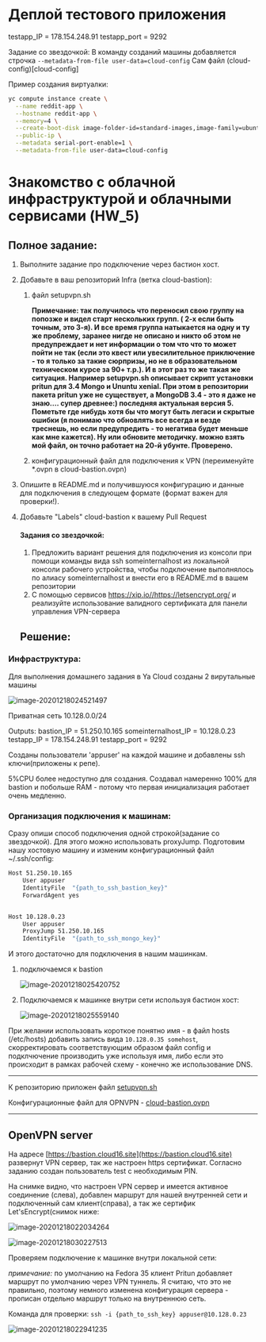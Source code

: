 # Деплой тестового приложения


testapp_IP = 178.154.248.91
testapp_port = 9292

Задание со звездочкой:
В команду созданий машины добавляется строчка `--metadata-from-file user-data=cloud-config`
Сам файл (cloud-config)[cloud-config]

Пример  создания  виртуалки:

```bash
yc compute instance create \
  --name reddit-app \
  --hostname reddit-app \
  --memory=4 \
  --create-boot-disk image-folder-id=standard-images,image-family=ubuntu-1604-lts,size=10GB \
  --public-ip \
  --metadata serial-port-enable=1 \
  --metadata-from-file user-data=cloud-config
```





# Знакомство с облачной инфраструктурой и облачными сервисами (HW_5)


## Полное задание:

1. Выполните задание про подключение через бастион хост.

2. Добавьте в ваш репозиторий Infra (ветка cloud-bastion):

   1. файл setupvpn.sh

      **Примечание: так получилось что переносил свою группу на  попозже и видел старт нескольких групп. ( 2-х если быть точным, это 3-я). И все время группа натыкается на одну и ту же проблему, заранее нигде не описано и никто об этом не предупреждает и нет информации о том что что то  может пойти не так (если это квест или увесилительное приключение - то я только за такие сюрпризы, но не в образовательном техническом курсе за 90+ т.р.). И в этот раз то же такая же ситуация. Например setupvpn.sh описывает скрипт установки pritun для 3.4 Mongo и Ununtu xenial. При этом в репозитории  пакета pritun уже не существует, а MongoDB 3.4 - это я даже не знаю…. супер древнее:) последняя актуальная версия 5. Пометьте где нибудь хотя бы что могут быть легаси и скрытые ошибки (я понимаю что обновлять все всегда и везде треснешь, но если предупредить - то негатива будет меньше как мне кажется). Ну или обновите методичку.  можно взять мой файл, он точно работает на 20-й убунте. Проверено.**

   2. конфигурационный файл для подключения к VPN (переименуйте *.ovpn в cloud-bastion.ovpn)

3. Опишите в README.md и получившуюся конфигурацию и данные для подключения в следующем формате (формат важен для проверки!).

4. Добавьте "Labels" cloud-bastion к вашему Pull Request

   #### Задания со звездочкой:

   1. Предложить вариант решения для подключения из консоли при помощи команды вида ssh someinternalhost из локальной консоли рабочего устройства, чтобы подключение выполнялось по алиасу someinternalhost и внести его в README.md в вашем репозитории
   2. С помощью сервисов https://xip.io//https://letsencrypt.org/ и реализуйте использование валидного сертификата для панели управления VPN-сервера

   ## Решение:

### Инфраструктура:

Для выполнения домашнего задания в Ya Cloud созданы 2 вирутальные машины

![image-20201218024521497](https://raw.githubusercontent.com/Otus-DevOps-2021-11/AndreyAgafonov_infra/ccfb20e8e023dfa4cc20b1f166f833a7b2a8ead0/readme.assets/image-20201218024521497.png)

Приватная сеть 10.128.0.0/24

  Outputs:
bastion_IP = 51.250.10.165
someinternalhost_IP = 10.128.0.23
testapp_IP = 178.154.248.91
testapp_port = 9292

Созданы пользователи 'appuser' на каждой машине и добавлены ssh ключи(приложены к репе).

5%CPU более недоступно для создания. Создавал намеренно 100% для bastion и побольше RAM - потому что первая  инициализация  работает очень медленно.

### Организация подключения к машинам:

Сразу опиши способ подключения одной строкой(задание со звездочкой). Для этого можно использовать proxyJump. Подготовим нашу хостовую машину и изменим конфигурационный  файл ~/.ssh/config:

```bash
Host 51.250.10.165
    User appuser
    IdentityFile  "{path_to_ssh_bastion_key}"
    ForwardAgent yes


Host 10.128.0.23
    User appuser
    ProxyJump 51.250.10.165
    IdentityFile  "{path_to_ssh_mongo_key}"
```

И этого достаточно для подключения в нашим машинкам.

1. подключаемся к bastion

   ![image-20201218025420752](https://raw.githubusercontent.com/Otus-DevOps-2021-11/AndreyAgafonov_infra/ccfb20e8e023dfa4cc20b1f166f833a7b2a8ead0/readme.assets/image-20201218025420752.png)

2. Подключаемся к машинке внутри сети используя бастион хост:



   ![image-20201218025559140](https://raw.githubusercontent.com/Otus-DevOps-2021-11/AndreyAgafonov_infra/ccfb20e8e023dfa4cc20b1f166f833a7b2a8ead0/readme.assets/image-20201218025559140.png)

При желании использовать короткое понятно имя - в файл hosts (/etc/hosts) добавить запись вида
`10.128.0.35 somehost`, скорректировать соответствующим образом файл config и подклчючение производить уже используя имя, либо если это происходит в рамках рабочей схему - конечно же использование DNS.

---

К репозиторию приложен файл [setupvpn.sh](setupvpn.sh)

Конфигурационные файл для OPNVPN - [cloud-bastion.ovpn](cloud-bastion.ovpn)

---

## OpenVPN server

На адресе [https://bastion.cloud16.site](https://bastion.cloud16.site)   развернут VPN сервер, так же настроен https сертификат.
Согласно заданию создан пользователь test с необходимым PIN.

На снимке видно, что настроен VPN сервер и имеется активное соединение (слева), добавлен маршрут для нашей внутренней сети и подключенный сам клиент(справа), а так же сертифик Let'sEncrypt(снимок ниже:

![image-20201218022034264](https://raw.githubusercontent.com/Otus-DevOps-2021-11/AndreyAgafonov_infra/ccfb20e8e023dfa4cc20b1f166f833a7b2a8ead0/readme.assets/image-20201218022034264.png)

![image-20201218030227513](https://raw.githubusercontent.com/Otus-DevOps-2021-11/AndreyAgafonov_infra/ccfb20e8e023dfa4cc20b1f166f833a7b2a8ead0/readme.assets/image-20201218030227513.png)



Проверяем подключение к машинке внутри локальной сети:

*примечание:*  по умолчанию на Fedora 35 клиент Pritun добавляет маршрут  по умолчанию через VPN туннель. Я считаю, что это не правильно, поэтому немного изменена конфигурация сервера - прописан отдельно маршрут только на внутреннюю сеть.

Команда для проверки: `ssh -i {path_to_ssh_key} appuser@10.128.0.23`

![image-20201218022941235](https://raw.githubusercontent.com/Otus-DevOps-2021-11/AndreyAgafonov_infra/ccfb20e8e023dfa4cc20b1f166f833a7b2a8ead0/readme.assets/image-20201218022941235.png)
